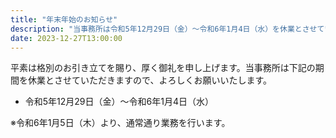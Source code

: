 ```yaml
---
title: "年末年始のお知らせ"
description: "当事務所は令和5年12月29日（金）〜令和6年1月4日（水）を休業とさせていただきますので、よろしくお願いいたします。"
date: 2023-12-27T13:00:00
---
```


平素は格別のお引き立てを賜り、厚く御礼を申し上げます。当事務所は下記の期間を休業とさせていただきますので、よろしくお願いいたします。  

- 令和5年12月29日（金）〜令和6年1月4日（水）

※令和6年1月5日（木）より、通常通り業務を行います。
